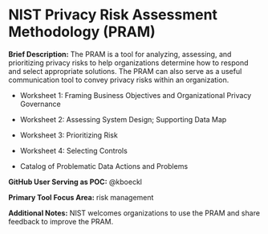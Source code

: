 # NIST Privacy Risk Assessment Methodology (PRAM)

**Brief Description:** The PRAM is a tool for analyzing, assessing, and prioritizing privacy risks  to help organizations determine how to respond and select appropriate solutions. The PRAM can also serve as a useful communication tool to convey privacy risks within an organization.

* Worksheet 1: Framing Business Objectives and Organizational Privacy Governance

* Worksheet 2: Assessing System Design; Supporting Data Map

* Worksheet 3: Prioritizing Risk

* Worksheet 4: Selecting Controls

* Catalog of Problematic Data Actions and Problems

**GitHub User Serving as POC:** @kboeckl 

**Primary Tool Focus Area:** risk management

**Additional Notes:** NIST welcomes organizations to use the PRAM and share feedback to improve the PRAM.
